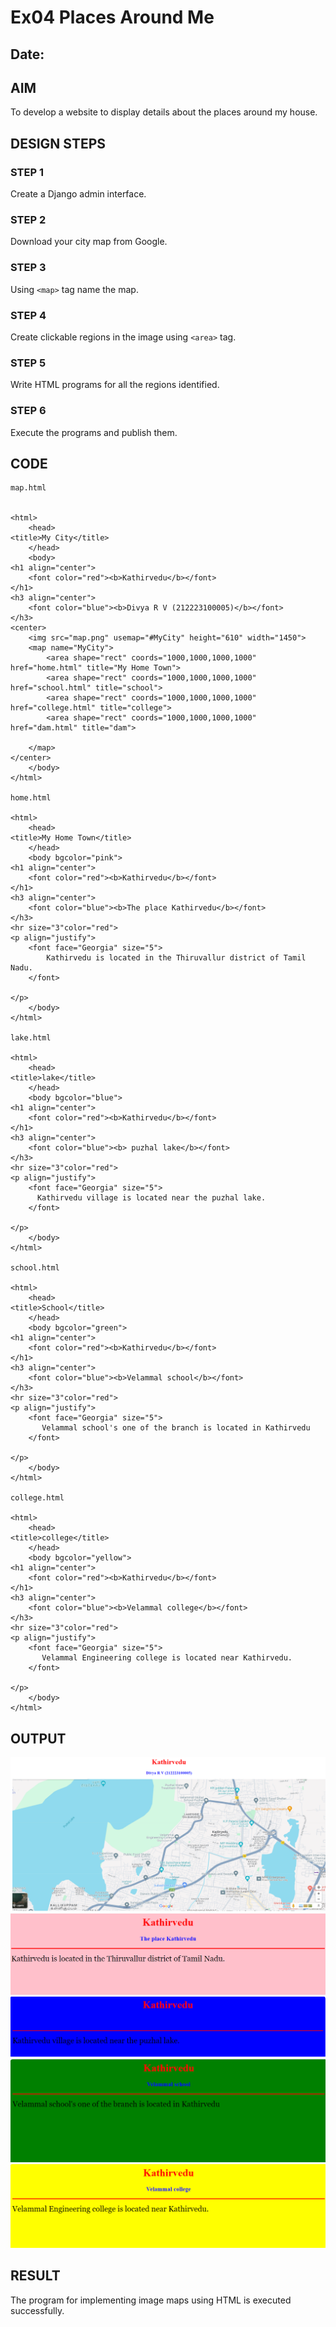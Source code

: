 # Ex04 Places Around Me
## Date: 

## AIM
To develop a website to display details about the places around my house.

## DESIGN STEPS

### STEP 1
Create a Django admin interface.

### STEP 2
Download your city map from Google.

### STEP 3
Using ```<map>``` tag name the map.

### STEP 4
Create clickable regions in the image using ```<area>``` tag.

### STEP 5
Write HTML programs for all the regions identified.

### STEP 6
Execute the programs and publish them.

## CODE
```
map.html


<html>
    <head>
<title>My City</title>
    </head>
    <body>
<h1 align="center">
    <font color="red"><b>Kathirvedu</b></font>
</h1>
<h3 align="center">
    <font color="blue"><b>Divya R V (212223100005)</b></font>
</h3>
<center>
    <img src="map.png" usemap="#MyCity" height="610" width="1450">
    <map name="MyCity">
        <area shape="rect" coords="1000,1000,1000,1000" href="home.html" title="My Home Town">
        <area shape="rect" coords="1000,1000,1000,1000" href="school.html" title="school">
        <area shape="rect" coords="1000,1000,1000,1000" href="college.html" title="college">
        <area shape="rect" coords="1000,1000,1000,1000" href="dam.html" title="dam">

    </map>
</center>
    </body>
</html>

home.html

<html>
    <head>
<title>My Home Town</title>
    </head>
    <body bgcolor="pink">
<h1 align="center">
    <font color="red"><b>Kathirvedu</b></font>
</h1>
<h3 align="center">
    <font color="blue"><b>The place Kathirvedu</b></font>
</h3>
<hr size="3"color="red">
<p align="justify">
    <font face="Georgia" size="5">
        Kathirvedu is located in the Thiruvallur district of Tamil Nadu.
    </font>

</p>
    </body>
</html>

lake.html

<html>
    <head>
<title>lake</title>
    </head>
    <body bgcolor="blue">
<h1 align="center">
    <font color="red"><b>Kathirvedu</b></font>
</h1>
<h3 align="center">
    <font color="blue"><b> puzhal lake</b></font>
</h3>
<hr size="3"color="red">
<p align="justify">
    <font face="Georgia" size="5">
      Kathirvedu village is located near the puzhal lake.
    </font> 

</p>
    </body>
</html>

school.html

<html>
    <head>
<title>School</title>
    </head>
    <body bgcolor="green">
<h1 align="center">
    <font color="red"><b>Kathirvedu</b></font>
</h1>
<h3 align="center">
    <font color="blue"><b>Velammal school</b></font>
</h3>
<hr size="3"color="red">
<p align="justify">
    <font face="Georgia" size="5">
       Velammal school's one of the branch is located in Kathirvedu
    </font>

</p>
    </body>
</html>

college.html

<html>
    <head>
<title>college</title>
    </head>
    <body bgcolor="yellow">
<h1 align="center">
    <font color="red"><b>Kathirvedu</b></font>
</h1>
<h3 align="center">
    <font color="blue"><b>Velammal college</b></font>
</h3>
<hr size="3"color="red">
<p align="justify">
    <font face="Georgia" size="5">
       Velammal Engineering college is located near Kathirvedu.
    </font>

</p>
    </body>
</html>

```

## OUTPUT
![alt text](bakkiya/mapapp/static/1.png)
![alt text](bakkiya/mapapp/static/3.png)
![alt text](bakkiya/mapapp/static/5.png)
![alt text](bakkiya/mapapp/static/2.png)
![alt text](bakkiya/mapapp/static/4.png)

## RESULT
The program for implementing image maps using HTML is executed successfully.

